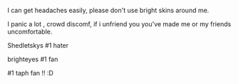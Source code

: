 I can get headaches easily, please don't use bright skins around me.

I panic a lot , crowd discomf, if i unfriend you you've made me or my friends uncomfortable.

Shedletskys #1 hater

brighteyes #1 fan

#1 taph fan !! :D
